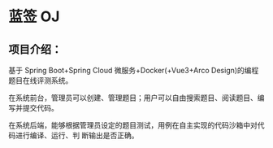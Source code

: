 # 蓝签 OJ

## 项目介绍：

基于 Spring Boot+Spring Cloud 微服务+Docker(+Vue3+Arco Design)的编程题目在线评测系统。

在系统前台，管理员可以创建、管理题目；用户可以自由搜索题目、阅读题目、编写并提交代码。

在系统后端，能够根据管理员设定的题目测试，用例在自主实现的代码沙箱中对代码进行编译、运行、判
断输出是否正确。
